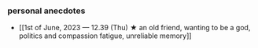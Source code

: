 ### personal anecdotes
- [[1st of June, 2023 — 12.39 (Thu) ★ an old friend, wanting to be a god, politics and compassion fatigue, unreliable memory]]